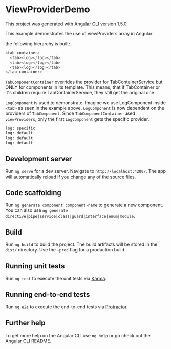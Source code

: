 # ViewProviderDemo

This project was generated with [Angular CLI](https://github.com/angular/angular-cli) version 1.5.0.

This example demonstrates the use of viewProviders array in Angular

the following hierarchy is built:

```ts
<tab-container>
  <tab><log></log></tab>
  <tab><log></log></tab>
  <tab><log></log></tab>
</tab-container>
```

`TabComponentContainer` overrides the provider for TabContainerService but ONLY for components in its template. This means, that if TabContainer or it's children require TabContainerService, they still get the original one.

`LogComponent` is used to demonstrate. Imagine we use LogComponent inside `<tab>` as seen in the example above. `LogComponent` is now dependent on the providers of `TabComponent`. Since `TabComponentContainer` used `viewProviders`, only the first `LogComponent` gets the specific provider.

```html
log: specific
log: default
log: default
log: default
```


## Development server

Run `ng serve` for a dev server. Navigate to `http://localhost:4200/`. The app will automatically reload if you change any of the source files.

## Code scaffolding

Run `ng generate component component-name` to generate a new component. You can also use `ng generate directive|pipe|service|class|guard|interface|enum|module`.

## Build

Run `ng build` to build the project. The build artifacts will be stored in the `dist/` directory. Use the `-prod` flag for a production build.

## Running unit tests

Run `ng test` to execute the unit tests via [Karma](https://karma-runner.github.io).

## Running end-to-end tests

Run `ng e2e` to execute the end-to-end tests via [Protractor](http://www.protractortest.org/).

## Further help

To get more help on the Angular CLI use `ng help` or go check out the [Angular CLI README](https://github.com/angular/angular-cli/blob/master/README.md).
